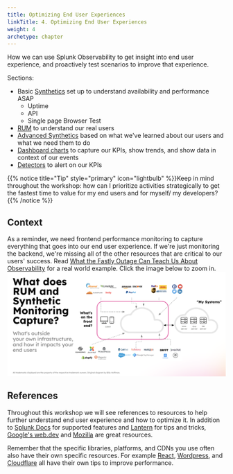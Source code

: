 ```yaml
---
title: Optimizing End User Experiences
linkTitle: 4. Optimizing End User Experiences
weight: 4
archetype: chapter
---
```


How we can use Splunk Observability to get insight into end user experience, and proactively test scenarios to improve that experience.

Sections:

- Basic [Synthetics](./1-synthetics/_index.md) set up to understand availability and performance ASAP
   - Uptime
   - API
   - Single page Browser Test
- [RUM](./2-rum/_index.md) to understand our real users
- [Advanced Synthetics](./3-advanced-synthetics/_index.md) based on what we've learned about our users and what we need them to do
- [Dashboard charts](./4-dashboards/_index.md) to capture our KPIs, show trends, and show data in context of our events
- [Detectors](./5-detectors/_index.md) to alert on our KPIs

{{% notice title="Tip" style="primary"  icon="lightbulb" %}}Keep in mind throughout the workshop: how can I prioritize activities strategically to get the fastest time to value for my end users and for myself/ my developers?{{% /notice %}}


## Context

As a reminder, we need frontend performance monitoring to capture everything that goes into our end user experience. If we're just monitoring the backend, we're missing all of the other resources that are critical to our users' success. Read [What the Fastly Outage Can Teach Us About Observability](https://www.splunk.com/en_us/blog/devops/what-the-fastly-outage-can-teach-us-about-observability.html) for a real world example. Click the image below to zoom in.
![What goes into the front end](./_img/frontend.png)

## References

Throughout this workshop we will see references to resources to help further understand end user experience and how to optimize it. In addition to [Splunk Docs](https://docs.splunk.com/observability/en/rum/intro-to-rum.html) for supported features and [Lantern](https://lantern.splunk.com/Observability/UCE/Optimized_experiences) for tips and tricks, [Google's web.dev](https://web.dev/) and [Mozilla](https://developer.mozilla.org/en-US/docs/Learn/Performance) are great resources. 

Remember that the specific libraries, platforms, and CDNs you use often also have their own specific resources. For example [React](https://react.dev/reference/react/useCallback#skipping-re-rendering-of-components), [Wordpress](https://wpengine.com/support/troubleshooting-high-time-first-byte-ttfb/), and [Cloudflare](https://community.cloudflare.com/t/improving-time-to-first-byte-ttfb-with-cloudflare/390367) all have their own tips to improve performance.


